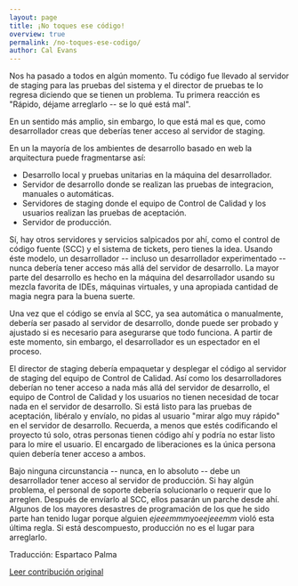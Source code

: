 ```yaml
---
layout: page
title: ¡No toques ese código!
overview: true
permalink: /no-toques-ese-codigo/
author: Cal Evans
---
```


Nos ha pasado a todos en algún momento. Tu código fue llevado al servidor de staging para las pruebas del sistema y el director de pruebas te lo regresa diciendo que se tienen un problema. Tu primera reacción es "Rápido, déjame arreglarlo -- se lo qué está mal".

En un sentido más amplio, sin embargo, lo que está mal es que, como desarrollador creas que deberías tener acceso al servidor de staging.

En un la mayoría de los ambientes de desarrollo basado en web la arquitectura puede fragmentarse así:

+ Desarrollo local y pruebas unitarias en la máquina del desarrollador.
+ Servidor de desarrollo donde se realizan las pruebas de integracion, manuales o automáticas.
+ Servidores de staging donde el equipo de Control de Calidad y los usuarios realizan las pruebas de aceptación.
+ Servidor de producción.

Sí, hay otros servidores y servicios salpicados por ahí, como el control de código fuente (SCC) y el sistema de tickets, pero tienes la idea. Usando éste modelo, un desarrollador -- incluso un desarrollador experimentado -- nunca debería tener acceso más allá del servidor de desarrollo. La mayor parte del desarrollo es hecho en la máquina del desarrollador usando su mezcla favorita de IDEs, máquinas virtuales, y una apropiada cantidad de magia negra para la buena suerte.

Una vez que el código se envía al SCC, ya sea automática o manualmente, debería ser pasado al servidor de desarrollo, donde puede ser probado y ajustado si es necesario para asegurarse que todo funciona. A partir de este momento, sin embargo, el desarrollador es un espectador en el proceso.

El director de staging debería empaquetar y desplegar el código al servidor de staging del equipo de Control de Calidad. Así como los desarrolladores deberían no tener acceso a nada más allá del servidor de desarrollo, el equipo de Control de Calidad y los usuarios no tienen necesidad de tocar nada en el servidor de desarrollo. Si está listo para las pruebas de aceptación, libéralo y envíalo, no pidas al usuario "mirar algo muy rápido" en el servidor de desarrollo. Recuerda, a menos que estés codificando el proyecto tú solo, otras personas tienen código ahí y podría no estar listo para lo mire el usuario. El encargado de liberaciones es la única persona quien debería tener acceso a ambos.

Bajo ninguna circunstancia -- nunca, en lo absoluto -- debe un desarrollador tener acceso al servidor de producción. Si hay algún problema, el personal de soporte debería solucionarlo o requerir que lo arreglen. Después de envíarlo al SCC, ellos pasarán un parche desde ahí. Algunos de los mayores desastres de programación de los que he sido parte han tenido lugar porque alguien *ejeeemmm*yo*eejeeemm* violó esta última regla. Si está descompuesto, producción no es el lugar para arreglarlo.


Traducción: Espartaco Palma

[Leer contribución original](http://programmer.97things.oreilly.com/wiki/index.php/Don%27t_Touch_that_Code!)

